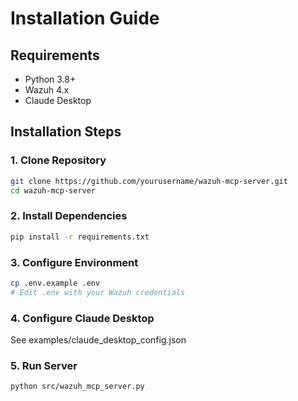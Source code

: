 # Installation Guide

## Requirements
- Python 3.8+
- Wazuh 4.x
- Claude Desktop

## Installation Steps

### 1. Clone Repository
```bash
git clone https://github.com/yourusername/wazuh-mcp-server.git
cd wazuh-mcp-server
```

### 2. Install Dependencies
```bash
pip install -r requirements.txt
```

### 3. Configure Environment
```bash
cp .env.example .env
# Edit .env with your Wazuh credentials
```

### 4. Configure Claude Desktop
See examples/claude_desktop_config.json

### 5. Run Server
```bash
python src/wazuh_mcp_server.py
```
